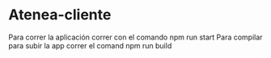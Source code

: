 # Atenea-cliente
Para correr la aplicación correr con el comando npm run start
Para compilar para subir la app correr el comand npm run build

